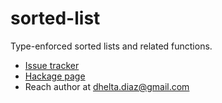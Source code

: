 # sorted-list

Type-enforced sorted lists and related functions.

* [Issue tracker](https://github.com/Daniel-Diaz/sorted-list/issues)
* [Hackage page](http://hackage.haskell.org/package/sorted-list)
* Reach author at dhelta.diaz@gmail.com
